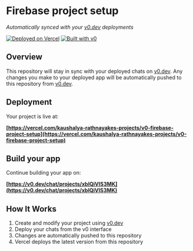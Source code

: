 # Firebase project setup

*Automatically synced with your [v0.dev](https://v0.dev) deployments*

[![Deployed on Vercel](https://img.shields.io/badge/Deployed%20on-Vercel-black?style=for-the-badge&logo=vercel)](https://vercel.com/kaushalya-rathnayakes-projects/v0-firebase-project-setup)
[![Built with v0](https://img.shields.io/badge/Built%20with-v0.dev-black?style=for-the-badge)](https://v0.dev/chat/projects/xblQiVIS3MK)

## Overview

This repository will stay in sync with your deployed chats on [v0.dev](https://v0.dev).
Any changes you make to your deployed app will be automatically pushed to this repository from [v0.dev](https://v0.dev).

## Deployment

Your project is live at:

**[https://vercel.com/kaushalya-rathnayakes-projects/v0-firebase-project-setup](https://vercel.com/kaushalya-rathnayakes-projects/v0-firebase-project-setup)**

## Build your app

Continue building your app on:

**[https://v0.dev/chat/projects/xblQiVIS3MK](https://v0.dev/chat/projects/xblQiVIS3MK)**

## How It Works

1. Create and modify your project using [v0.dev](https://v0.dev)
2. Deploy your chats from the v0 interface
3. Changes are automatically pushed to this repository
4. Vercel deploys the latest version from this repository